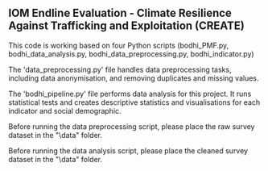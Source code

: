 ## IOM Endline Evaluation - Climate Resilience Against Trafficking and Exploitation (CREATE)

This code is working based on four Python scripts (bodhi_PMF.py, bodhi_data_analysis.py, bodhi_data_preprocessing.py, bodhi_indicator.py)

The 'data_preprocessing.py' file handles data preprocessing tasks, including data anonymisation, and removing duplicates and missing values.

The 'bodhi_pipeline.py' file performs data analysis for this project. It runs statistical tests and creates descriptive statistics and visualisations for each indicator and social demographic.

Before running the data preprocessing script, please place the raw survey dataset in the "\data" folder.

Before running the data analysis script, please place the cleaned survey dataset in the "\data" folder.
